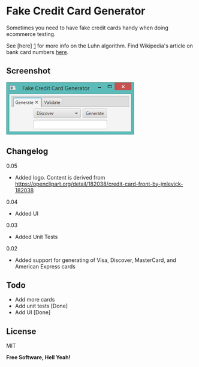 Fake Credit Card Generator
=========

Sometimes you need to have fake credit cards handy when doing ecommerce testing.

See [here] [1] for more info on the Luhn algorithm. Find Wikipedia's article on bank card numbers [here][2].

Screenshot
----

![alt tag](out/artifacts/Fake_Credit_Card_Generator_jar/screenshot.png)

Changelog
----

0.05

  - Added logo. Content is derived from https://openclipart.org/detail/182038/credit-card-front-by-jmlevick-182038

0.04

  - Added UI

0.03

  - Added Unit Tests

0.02

  - Added support for generating of Visa, Discover, MasterCard, and American Express cards

Todo
----

  * Add more cards
  * Add unit tests [Done]
  * Add UI [Done]

License 
----

MIT


**Free Software, Hell Yeah!**

[1]:http://en.wikipedia.org/wiki/Luhn_algorithm 
[2]:http://en.wikipedia.org/wiki/Bank_card_number